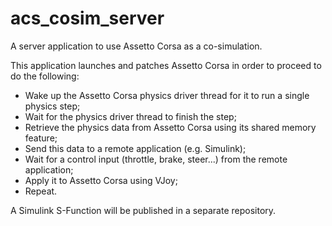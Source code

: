 # acs_cosim_server
A server application to use Assetto Corsa as a co-simulation.

This application launches and patches Assetto Corsa in order to proceed to do the following:
- Wake up the Assetto Corsa physics driver thread for it to run a single physics step;
- Wait for the physics driver thread to finish the step;
- Retrieve the physics data from Assetto Corsa using its shared memory feature;
- Send this data to a remote application (e.g. Simulink);
- Wait for a control input (throttle, brake, steer...) from the remote application;
- Apply it to Assetto Corsa using VJoy;
- Repeat.

A Simulink S-Function will be published in a separate repository.
